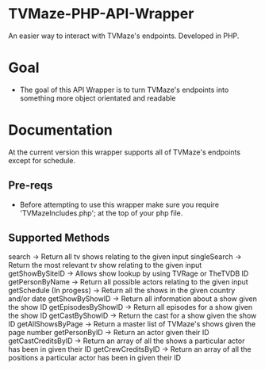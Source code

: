 # TVMaze-PHP-API-Wrapper
An easier way to interact with TVMaze's endpoints. Developed in PHP.

Goal
====
- The goal of this API Wrapper is to turn TVMaze's endpoints into something more object orientated and readable

Documentation
=============
At the current version this wrapper supports all of TVMaze's endpoints except for schedule.

Pre-reqs
--------
- Before attempting to use this wrapper make sure you require 'TVMazeIncludes.php'; at the top of your php file. 

Supported Methods
-----------------
search -> Return all tv shows relating to the given input
singleSearch -> Return the most relevant tv show relating to the given input
getShowBySiteID -> Allows show lookup by using TVRage or TheTVDB ID
getPersonByName -> Return all possible actors relating to the given input
getSchedule (In progess) -> Return all the shows in the given country and/or date
getShowByShowID -> Return all information about a show given the show ID
getEpisodesByShowID -> Return all episodes for a show given the show ID
getCastByShowID -> Return the cast for a show given the show ID
getAllShowsByPage -> Return a master list of TVMaze's shows given the page number
getPersonByID -> Return an actor given their ID
getCastCreditsByID -> Return an array of all the shows a particular actor has been in given their ID
getCrewCreditsByID -> Return an array of all the positions a particular actor has been in given their ID


